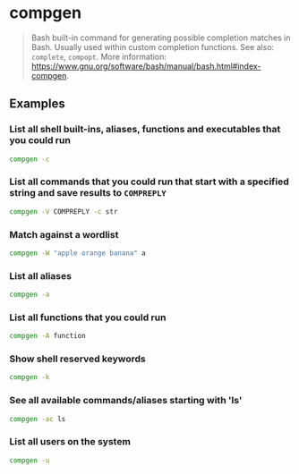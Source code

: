 # compgen

> Bash built-in command for generating possible completion matches in Bash. Usually used within custom completion functions. See also: `complete`, `compopt`. More information: <https://www.gnu.org/software/bash/manual/bash.html#index-compgen>.

## Examples

### List all shell built-ins, aliases, functions and executables that you could run

```bash
compgen -c
```

### List all commands that you could run that start with a specified string and save results to `COMPREPLY`

```bash
compgen -V COMPREPLY -c str
```

### Match against a wordlist

```bash
compgen -W "apple orange banana" a
```

### List all aliases

```bash
compgen -a
```

### List all functions that you could run

```bash
compgen -A function
```

### Show shell reserved keywords

```bash
compgen -k
```

### See all available commands/aliases starting with 'ls'

```bash
compgen -ac ls
```

### List all users on the system

```bash
compgen -u
```
